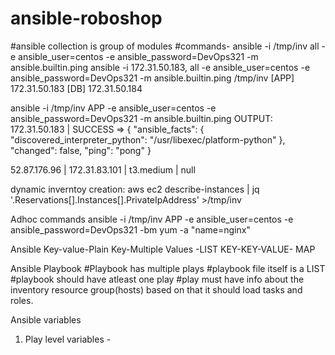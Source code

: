# ansible-roboshop

#ansible collection is group of modules
#commands- ansible -i /tmp/inv all -e ansible_user=centos -e ansible_password=DevOps321 -m ansible.builtin.ping
ansible -i 172.31.50.183, all -e ansible_user=centos -e ansible_password=DevOps321 -m ansible.builtin.ping
/tmp/inv
[APP]
172.31.50.183
[DB]
172.31.50.184

ansible -i /tmp/inv APP -e ansible_user=centos -e ansible_password=DevOps321 -m ansible.builtin.ping
OUTPUT:
172.31.50.183 | SUCCESS => {
    "ansible_facts": {
        "discovered_interpreter_python": "/usr/libexec/platform-python"
    },
    "changed": false,
    "ping": "pong"
}

52.87.176.96 | 172.31.83.101 | t3.medium | null

dynamic inverntoy creation:
aws ec2 describe-instances | jq '.Reservations[].Instances[].PrivateIpAddress' >/tmp/inv

Adhoc commands
ansible -i /tmp/inv APP -e ansible_user=centos -e ansible_password=DevOps321 -bm yum -a "name=nginx"

Ansible
Key-value-Plain
Key-Multiple Values -LIST
KEY-KEY-VALUE- MAP

Ansible Playbook
#Playbook has multiple plays
#playbook file itself is a LIST
#playbook should have atleast one play
#play must have info about the inventory resource group(hosts) based on that it should load tasks and roles.

Ansible variables

1. Play level variables - 
